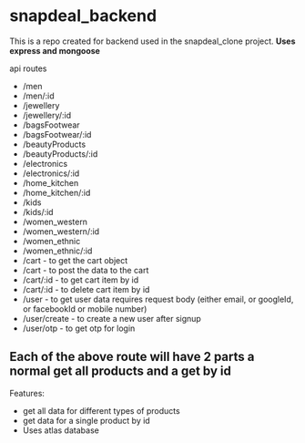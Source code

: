 # snapdeal_backend

This is a repo created for backend used in the snapdeal_clone project.
**Uses express and mongoose**

api routes

- /men
- /men/:id
- /jewellery
- /jewellery/:id
- /bagsFootwear
- /bagsFootwear/:id
- /beautyProducts
- /beautyProducts/:id
- /electronics
- /electronics/:id
- /home_kitchen
- /home_kitchen/:id
- /kids
- /kids/:id
- /women_western
- /women_western/:id
- /women_ethnic
- /women_ethnic/:id
- /cart - to get the cart object
- /cart - to post the data to the cart 
- /cart/:id - to get cart item by id
- /cart/:id - to delete cart item by id
- /user - to get user data requires request body (either email, or googleId, or facebookId or mobile number)
- /user/create - to create a new user after signup
- /user/otp - to get otp for login

## Each of the above route will have 2 parts a normal get all products and a get by id

Features:

- get all data for different types of products
- get data for a single product by id
- Uses atlas database
